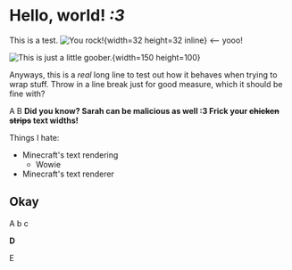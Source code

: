 # Hello, world! *:3*

This is a test. ![You rock!](minecraft:textures/block/bedrock.png){width=32 height=32 inline} <-- yooo!

![This is just a *little* goober.](enoki_test:textures/markdown_images/goober.png){width=150 height=100}

Anyways, this is a *real* long line to test out how it behaves when trying to wrap stuff.
Throw in a line break just for good measure, which it should be fine with?

A B **Did you know? Sarah can be malicious as well :3 Frick your ~~chicken strips~~ text widths!**

Things I hate:
- Minecraft's text rendering
  - Wowie
- Minecraft's text renderer

## Okay

A b c

**D**

E
